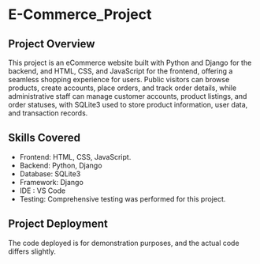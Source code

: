 # E-Commerce_Project

## Project Overview
This project is an eCommerce website built with Python and Django for the backend, and HTML, CSS, and JavaScript for the frontend, offering a seamless shopping experience for users. Public visitors can browse products, create accounts, place orders, and track order details, while administrative staff can manage customer accounts, product listings, and order statuses, with SQLite3 used to store product information, user data, and transaction records.

## Skills Covered

- Frontend: HTML, CSS, JavaScript.
- Backend: Python, Django
- Database: SQLite3
- Framework: Django
- IDE : VS Code
- Testing: Comprehensive testing was performed for this project.
## Project Deployment

The code deployed is for demonstration purposes, and the actual code differs slightly.
